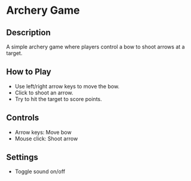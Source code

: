 # Archery Game

## Description
A simple archery game where players control a bow to shoot arrows at a target. 

## How to Play
- Use left/right arrow keys to move the bow.
- Click to shoot an arrow.
- Try to hit the target to score points.

## Controls
- Arrow keys: Move bow
- Mouse click: Shoot arrow

## Settings
- Toggle sound on/off
